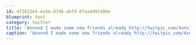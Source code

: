 ```yaml
---
id: 472622e4-ea1e-47d8-abfd-6fea4491484e
blueprint: text
category: twitter
title: 'Annnnd I made some new friends already http://twitpic.com/4vns7u #io2011'
caption: 'Annnnd I made some new friends already http://twitpic.com/4vns7u <span class="hashtag hashtag_local">#<a href="http://tweettemp.darylchymko.ca/?tag=io2011">io2011</a>'
---
```

